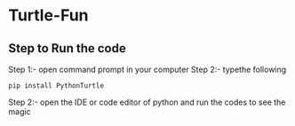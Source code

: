 # Turtle-Fun

## Step to Run the code

Step 1:- open command prompt in your computer
Step 2:- typethe following <br>
         
    pip install PythonTurtle
Step 2:- open the IDE or code editor of python and run the codes to see the magic   
